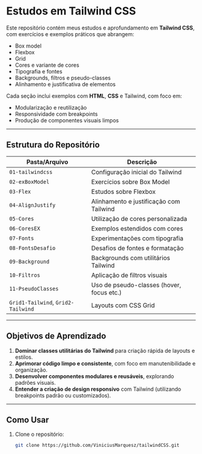 # Estudos em Tailwind CSS

Este repositório contém meus estudos e aprofundamento em **Tailwind CSS**, com exercícios e exemplos práticos que abrangem:

- Box model
- Flexbox
- Grid
- Cores e variante de cores
- Tipografia e fontes
- Backgrounds, filtros e pseudo-classes
- Alinhamento e justificativa de elementos

Cada seção inclui exemplos com **HTML**, **CSS** e Tailwind, com foco em:
- Modularização e reutilização
- Responsividade com breakpoints
- Produção de componentes visuais limpos

---

##  Estrutura do Repositório

| Pasta/Arquivo         | Descrição                              |
|------------------------|------------------------------------------|
| `01-tailwindcss`       | Configuração inicial do Tailwind         |
| `02-exBoxModel`        | Exercícios sobre Box Model               |
| `03-Flex`              | Estudos sobre Flexbox                    |
| `04-AlignJustify`      | Alinhamento e justificação com Tailwind  |
| `05-Cores`             | Utilização de cores personalizada        |
| `06-CoresEX`           | Exemplos estendidos com cores            |
| `07-Fonts`             | Experimentações com tipografia           |
| `08-FontsDesafio`      | Desafios de fontes e formatação          |
| `09-Background`        | Backgrounds com utilitários Tailwind     |
| `10-Filtros`           | Aplicação de filtros visuais             |
| `11-PseudoClasses`     | Uso de pseudo-classes (hover, focus etc.)|
| `Grid1-Tailwind`, `Grid2-Tailwind` | Layouts com CSS Grid         |

---

##  Objetivos de Aprendizado

1. **Dominar classes utilitárias do Tailwind** para criação rápida de layouts e estilos.
2. **Aprimorar código limpo e consistente**, com foco em manutenibilidade e organização.
3. **Desenvolver componentes modulares e reusáveis**, explorando padrões visuais.
4. **Entender a criação de design responsivo** com Tailwind (utilizando breakpoints padrão ou customizados).

---

##  Como Usar

1. Clone o repositório:
   ```bash
   git clone https://github.com/ViniciusMarquesz/tailwindCSS.git
